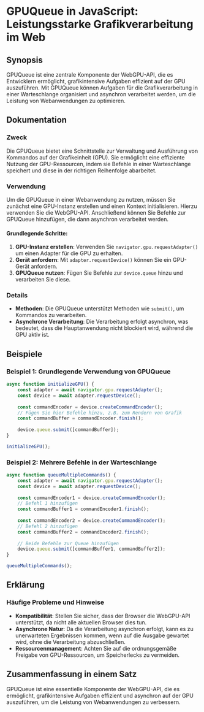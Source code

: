 <!--
Meta Description: # GPUQueue in JavaScript: Leistungsstarke Grafikverarbeitung im Web ## Synopsis GPUQueue ist eine zentrale Komponente der WebGPU-API, die es Entwickle...
Meta Keywords: die, gpu, sie, gpuqueue, const
-->

# GPUQueue in JavaScript: Leistungsstarke Grafikverarbeitung im Web

## Synopsis
GPUQueue ist eine zentrale Komponente der WebGPU-API, die es Entwicklern ermöglicht, grafikintensive Aufgaben effizient auf der GPU auszuführen. Mit GPUQueue können Aufgaben für die Grafikverarbeitung in einer Warteschlange organisiert und asynchron verarbeitet werden, um die Leistung von Webanwendungen zu optimieren.

## Dokumentation
### Zweck
Die GPUQueue bietet eine Schnittstelle zur Verwaltung und Ausführung von Kommandos auf der Grafikeinheit (GPU). Sie ermöglicht eine effiziente Nutzung der GPU-Ressourcen, indem sie Befehle in einer Warteschlange speichert und diese in der richtigen Reihenfolge abarbeitet.

### Verwendung
Um die GPUQueue in einer Webanwendung zu nutzen, müssen Sie zunächst eine GPU-Instanz erstellen und einen Kontext initialisieren. Hierzu verwenden Sie die WebGPU-API. Anschließend können Sie Befehle zur GPUQueue hinzufügen, die dann asynchron verarbeitet werden.

#### Grundlegende Schritte:
1. **GPU-Instanz erstellen**: Verwenden Sie `navigator.gpu.requestAdapter()` um einen Adapter für die GPU zu erhalten.
2. **Gerät anfordern**: Mit `adapter.requestDevice()` können Sie ein GPU-Gerät anfordern.
3. **GPUQueue nutzen**: Fügen Sie Befehle zur `device.queue` hinzu und verarbeiten Sie diese.

### Details
- **Methoden**: Die GPUQueue unterstützt Methoden wie `submit()`, um Kommandos zu verarbeiten.
- **Asynchrone Verarbeitung**: Die Verarbeitung erfolgt asynchron, was bedeutet, dass die Hauptanwendung nicht blockiert wird, während die GPU aktiv ist.

## Beispiele
### Beispiel 1: Grundlegende Verwendung von GPUQueue
```javascript
async function initializeGPU() {
    const adapter = await navigator.gpu.requestAdapter();
    const device = await adapter.requestDevice();
    
    const commandEncoder = device.createCommandEncoder();
    // Fügen Sie hier Befehle hinzu, z.B. zum Rendern von Grafik
    const commandBuffer = commandEncoder.finish();
    
    device.queue.submit([commandBuffer]);
}

initializeGPU();
```

### Beispiel 2: Mehrere Befehle in der Warteschlange
```javascript
async function queueMultipleCommands() {
    const adapter = await navigator.gpu.requestAdapter();
    const device = await adapter.requestDevice();
    
    const commandEncoder1 = device.createCommandEncoder();
    // Befehl 1 hinzufügen
    const commandBuffer1 = commandEncoder1.finish();
    
    const commandEncoder2 = device.createCommandEncoder();
    // Befehl 2 hinzufügen
    const commandBuffer2 = commandEncoder2.finish();
    
    // Beide Befehle zur Queue hinzufügen
    device.queue.submit([commandBuffer1, commandBuffer2]);
}

queueMultipleCommands();
```

## Erklärung
### Häufige Probleme und Hinweise
- **Kompatibilität**: Stellen Sie sicher, dass der Browser die WebGPU-API unterstützt, da nicht alle aktuellen Browser dies tun.
- **Asynchrone Natur**: Da die Verarbeitung asynchron erfolgt, kann es zu unerwarteten Ergebnissen kommen, wenn auf die Ausgabe gewartet wird, ohne die Verarbeitung abzuschließen.
- **Ressourcenmanagement**: Achten Sie auf die ordnungsgemäße Freigabe von GPU-Ressourcen, um Speicherlecks zu vermeiden.

## Zusammenfassung in einem Satz
GPUQueue ist eine essentielle Komponente der WebGPU-API, die es ermöglicht, grafikintensive Aufgaben effizient und asynchron auf der GPU auszuführen, um die Leistung von Webanwendungen zu verbessern.